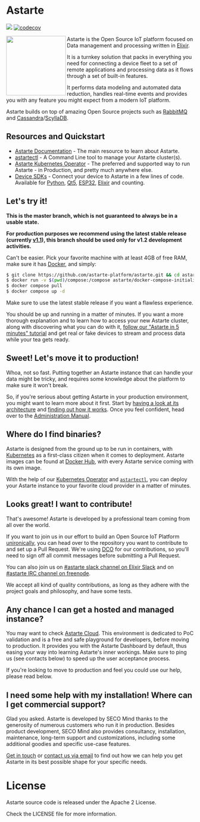 # Astarte

![](https://github.com/astarte-platform/astarte/workflows/Build%20and%20Test%20Astarte%20Apps/badge.svg?branch=master)
[![codecov](https://codecov.io/gh/astarte-platform/astarte/tree/master/graph/badge.svg)](https://codecov.io/gh/astarte-platform/astarte)

<img src="doc/images/mascotte.svg" align="left" width="160px" />Astarte is the Open Source IoT
platform focused on Data management and processing written in [Elixir](https://github.com/elixir-lang/elixir).

It is a turnkey solution that packs in everything you need for connecting a device fleet to a set of
remote applications and processing data as it flows through a set of built-in features.

It performs data modeling and automated data reduction, handles real-time events
and provides you with any feature you might expect from a modern IoT platform.

Astarte builds on top of amazing Open Source projects such as [RabbitMQ](https://www.rabbitmq.com/)
and [Cassandra](http://cassandra.apache.org/)/[ScyllaDB](https://www.scylladb.com/).

## Resources and Quickstart

 * [Astarte Documentation](https://docs.astarte-platform.org) - The main resource to learn about
   Astarte.
 * [astartectl](https://github.com/astarte-platform/astartectl) - A Command Line tool to manage your
   Astarte cluster(s).
 * [Astarte Kubernetes Operator](https://github.com/astarte-platform/astarte-kubernetes-operator) -
   The preferred and supported way to run Astarte - in Production, and pretty much anywhere else.
 * [Device SDKs](https://github.com/astarte-platform?q=sdk&type=all&language=&sort=) - Connect your device to Astarte in a few lines of code. Available for
   [Python](https://github.com/astarte-platform/astarte-device-sdk-python),
   [Qt5](https://github.com/astarte-platform/astarte-device-sdk-qt5),
   [ESP32](https://github.com/astarte-platform/astarte-device-sdk-esp32),
   [Elixir](https://github.com/astarte-platform/astarte-device-sdk-elixir) and counting.

## Let's try it!

**This is the master branch, which is not guaranteed to always be in a usable state.**

**For production purposes we recommend using the latest stable release (currently [v1.1](https://github.com/astarte-platform/astarte/tree/release-1.1)), this branch should be used only for v1.2 development activities.**

Can't be easier. Pick your favorite machine with at least 4GB of free RAM, make sure it has
[Docker](https://www.docker.com/), and simply:

```sh
$ git clone https://github.com/astarte-platform/astarte.git && cd astarte
$ docker run -v $(pwd)/compose:/compose astarte/docker-compose-initializer:snapshot
$ docker compose pull
$ docker compose up -d
```

Make sure to use the latest stable release if you want a flawless experience.

You should be up and running in a matter of minutes. If you want a more thorough explanation and to learn how to access your new Astarte cluster, along with discovering what you can do with it, [follow our "Astarte in 5 minutes" tutorial](https://docs.astarte-platform.org/astarte/latest/010-astarte_in_5_minutes.html) and
get real or fake devices to stream and process data while your tea gets ready.

## Sweet! Let's move it to production!

Whoa, not so fast. Putting together an Astarte instance that can handle your data might be
tricky, and requires some knowledge about the platform to make sure it won't break.

So, if you're serious about getting Astarte in your production environment, you might want to learn
more about it first. Start by [having a look at its
architecture](https://docs.astarte-platform.org/astarte/latest/001-intro_architecture.html) and
[finding out how it works](https://docs.astarte-platform.org/astarte/latest/001-intro_user.html). Once
you feel confident, head over to the [Administration
Manual](https://docs.astarte-platform.org/astarte-kubernetes-operator/latest/001-intro_administrator.html).

## Where do I find binaries?

Astarte is designed from the ground up to be run in containers, with
[Kubernetes](https://github.com/kubernetes/kubernetes) as a first-class citizen when it comes to
deployment. Astarte images can be found at [Docker Hub](https://hub.docker.com/u/astarte/), with
every Astarte service coming with its own image.

With the help of our [Kubernetes
Operator](https://github.com/astarte-platform/astarte-kubernetes-operator) and
[`astartectl`](https://github.com/astarte-platform/astartectl), you can deploy your Astarte instance
to your favorite cloud provider in a matter of minutes.

## Looks great! I want to contribute!

That's awesome! Astarte is developed by a professional team coming from all over the world.

If you want to join us in our effort to build an Open Source IoT Platform [unironically](https://github.com/astarte-platform/astarte/issues/24), you can head over to the repository you want to contribute to
and set up a Pull Request. We're using [DCO](https://developercertificate.org/) for our
contributions, so you'll need to sign off all commit messages before submitting a Pull Request.

You can also join us on [#astarte slack channel on Elixir
Slack](https://elixir-slackin.herokuapp.com/) and on [#astarte IRC channel on
freenode](ircs://chat.freenode.net:6697/#astarte).

We accept all kind of quality contributions, as long as they adhere with the project goals and
philosophy, and have some tests.

## Any chance I can get a hosted and managed instance?

You may want to check [Astarte Cloud](https://console.astarte.cloud/). This environment is dedicated to PoC validation and
is a free and safe playground for developers, before moving to production.
It provides you with the Astarte Dashboard by default, thus easing your way into learning Astarte's inner workings.
Make sure to ping us (see contacts below) to speed up the user acceptance process.

If you're looking to move to production and feel you could use our help, please read below.

## I need some help with my installation! Where can I get commercial support?

Glad you asked. Astarte is developed by SECO Mind thanks to the generosity
of numerous customers who run it in production. Besides product development, SECO Mind also
provides consultancy, installation, maintenance, long-term support and customizations,
including some additional goodies and specific use-case features.

[Get in touch](https://astarte.cloud/contactus) or [contact us via email](mailto:info@secomind.com)
to find out how we can help you get Astarte in its best possible shape for your specific
needs.

# License

Astarte source code is released under the Apache 2 License.

Check the LICENSE file for more information.
